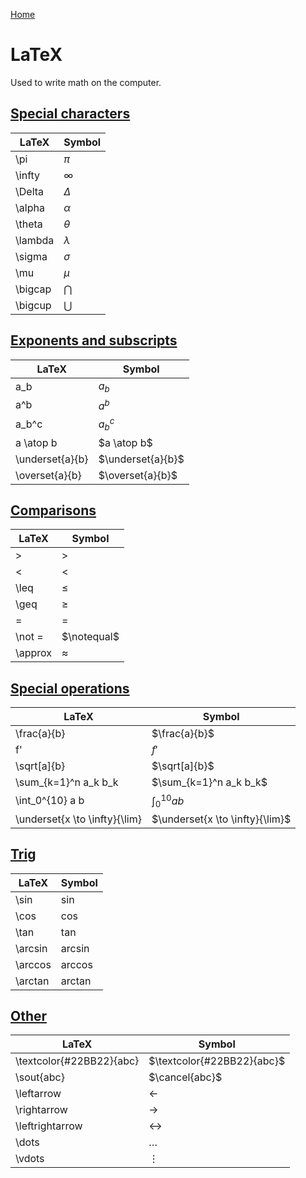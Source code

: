 [Home](../README.md)

# LaTeX
Used to write math on the computer.

## [Special characters](#latex)

| LaTeX   | Symbol    |
|---------|-----------|
| \pi     | $\pi$     |
| \infty  | $\infty$  |
| \Delta  | $\Delta$  |
| \alpha  | $\alpha$  |
| \theta  | $\theta$  |
| \lambda | $\lambda$ |
| \sigma  | $\sigma$  |
| \mu     | $\mu$     |
| \bigcap | $\bigcap$ |
| \bigcup | $\bigcup$ |

## [Exponents and subscripts](#latex)

| LaTeX          | Symbol           |
|----------------|------------------|
| a_b            | $a_b$            |
| a^b            | $a^b$            |
| a_b^c          | $a_b^c$          |
| a \atop b | $a \atop b$ |
| \underset{a}{b} | $\underset{a}{b}$ |
| \overset{a}{b} | $\overset{a}{b}$ |

## [Comparisons](#latex)

| LaTeX   | Symbol    |
|---------|-----------|
| >       | $>$       |
| <       | $<$       |
| \leq    | $\leq$    |
| \geq    | $\geq$    |
| =       | $=$       |
| \not = | $\notequal$ |
| \approx | $\approx$ |

## [Special operations](#latex)

| LaTeX                         | Symbol                          |
|-------------------------------|---------------------------------|
| \frac{a}{b}                   | $\frac{a}{b}$                   |
| f'                            | $f'$                            |
| \sqrt[a]{b}                   | $\sqrt[a]{b}$                   |
| \sum_{k=1}^n a_k b_k          | $\sum_{k=1}^n a_k b_k$          |
| \int_0^{10} a b               | $\int_0^{10} a b$               |
| \underset{x \to \infty}{\lim} | $\underset{x \to \infty}{\lim}$ |

## [Trig](#latex)

| LaTeX   | Symbol    |
|---------|-----------|
| \sin    | $\sin$    |
| \cos    | $\cos$    |
| \tan    | $\tan$    |
| \arcsin | $\arcsin$ |
| \arccos | $\arccos$ |
| \arctan | $\arctan$ |

## [Other](#latex)

| LaTeX                    | Symbol                     |
|--------------------------|----------------------------|
| \textcolor{#22BB22}{abc} | $\textcolor{#22BB22}{abc}$ |
| \sout{abc}               | $\cancel{abc}$             |
| \leftarrow               | $\leftarrow$               |
| \rightarrow              | $\rightarrow$              |
| \leftrightarrow          | $\leftrightarrow$          |
| \dots                    | $\dots$                    |
| \vdots                   | $\vdots$                   |